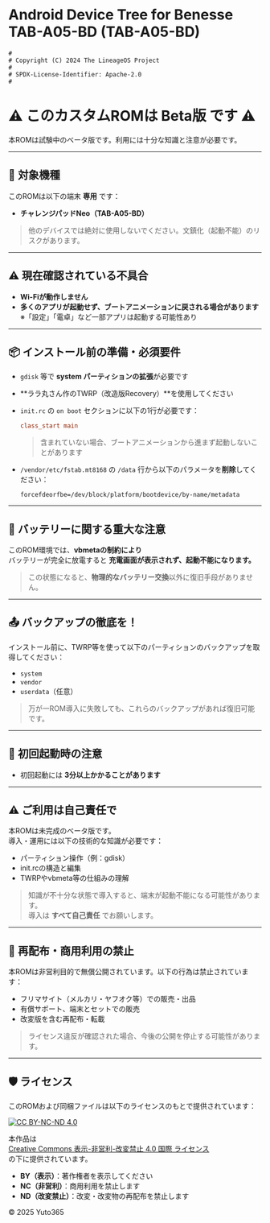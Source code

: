 # Android Device Tree for Benesse TAB-A05-BD (TAB-A05-BD)

```
#
# Copyright (C) 2024 The LineageOS Project
#
# SPDX-License-Identifier: Apache-2.0
#
```


# ⚠️ このカスタムROMは Beta版 です ⚠️  
本ROMは試験中のベータ版です。利用には十分な知識と注意が必要です。

---

## 📱 対象機種

このROMは以下の端末 **専用** です：

- **チャレンジパッドNeo（TAB-A05-BD）**

> 他のデバイスでは絶対に使用しないでください。文鎮化（起動不能）のリスクがあります。

---

## ⚠️ 現在確認されている不具合

- **Wi-Fiが動作しません**
- **多くのアプリが起動せず、ブートアニメーションに戻される場合があります**  
  ※「設定」「電卓」など一部アプリは起動する可能性あり

---

## 📦 インストール前の準備・必須要件

- `gdisk` 等で **system パーティションの拡張**が必要です
- **ララ丸さん作のTWRP（改造版Recovery）**を使用してください
- `init.rc` の `on boot` セクションに以下の1行が必要です：

  ```rc
  class_start main
  ```

  > 含まれていない場合、ブートアニメーションから進まず起動しないことがあります

- `/vendor/etc/fstab.mt8168` の `/data` 行から以下のパラメータを**削除**してください：

  ```text
  forcefdeorfbe=/dev/block/platform/bootdevice/by-name/metadata
  ```

---

## 🔋 バッテリーに関する重大な注意

このROM環境では、**vbmetaの制約により**  
バッテリーが完全に放電すると **充電画面が表示されず、起動不能になります。**

> この状態になると、**物理的なバッテリー交換**以外に復旧手段がありません。

---

## 📤 バックアップの徹底を！

インストール前に、TWRP等を使って以下のパーティションのバックアップを取得してください：

- `system`  
- `vendor`  
- `userdata`（任意）

> 万が一ROM導入に失敗しても、これらのバックアップがあれば復旧可能です。

---

## 🚀 初回起動時の注意

- 初回起動には **3分以上かかることがあります**

---

## ⚠️ ご利用は自己責任で

本ROMは未完成のベータ版です。  
導入・運用には以下の技術的な知識が必要です：

- パーティション操作（例：gdisk）
- init.rcの構造と編集
- TWRPやvbmeta等の仕組みの理解

> 知識が不十分な状態で導入すると、端末が起動不能になる可能性があります。  
> 導入は **すべて自己責任** でお願いします。

---

## 🚫 再配布・商用利用の禁止

本ROMは非営利目的で無償公開されています。以下の行為は禁止されています：

- フリマサイト（メルカリ・ヤフオク等）での販売・出品
- 有償サポート、端末とセットでの販売
- 改変版を含む再配布・転載

> ライセンス違反が確認された場合、今後の公開を停止する可能性があります。

---

## 🛡️ ライセンス

このROMおよび同梱ファイルは以下のライセンスのもとで提供されています：

[![CC BY-NC-ND 4.0](https://licensebuttons.net/l/by-nc-nd/4.0/88x31.png)](https://creativecommons.org/licenses/by-nc-nd/4.0/)

本作品は  
[Creative Commons 表示-非営利-改変禁止 4.0 国際 ライセンス](https://creativecommons.org/licenses/by-nc-nd/4.0/)  
の下に提供されています。

- **BY（表示）**：著作権者を表示してください  
- **NC（非営利）**：商用利用を禁止します  
- **ND（改変禁止）**：改変・改変物の再配布を禁止します

© 2025 Yuto365
